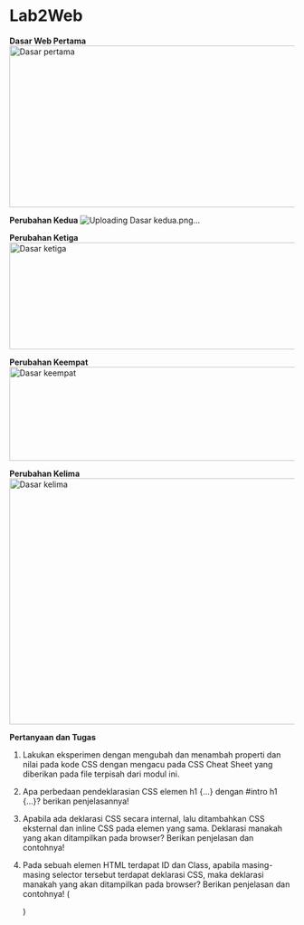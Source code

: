 # Lab2Web
**Dasar Web Pertama**
<img width="657" height="286" alt="Dasar pertama" src="https://github.com/user-attachments/assets/72d735e2-59bf-40ac-9ebd-64f5509eeb6c" />

**Perubahan Kedua**
![Uploading Dasar kedua.png…]()

**Perubahan Ketiga**
<img width="653" height="189" alt="Dasar ketiga" src="https://github.com/user-attachments/assets/3aa73dce-30c0-465a-b381-6b3a5800b1b5" />

**Perubahan Keempat**
<img width="657" height="166" alt="Dasar keempat" src="https://github.com/user-attachments/assets/cdc0f15c-f852-406c-9dce-5228d987b0b8" />

**Perubahan Kelima**
<img width="651" height="435" alt="Dasar kelima" src="https://github.com/user-attachments/assets/3880bda9-cc1d-422c-b5ff-e26d17a35a86" />

**Pertanyaan dan Tugas**

1. Lakukan eksperimen dengan mengubah dan menambah properti dan nilai pada kode CSS
dengan mengacu pada CSS Cheat Sheet yang diberikan pada file terpisah dari modul ini.

2. Apa perbedaan pendeklarasian CSS elemen h1 {...} dengan #intro h1 {...}? berikan
penjelasannya!

3. Apabila ada deklarasi CSS secara internal, lalu ditambahkan CSS eksternal dan inline CSS pada
elemen yang sama. Deklarasi manakah yang akan ditampilkan pada browser? Berikan
penjelasan dan contohnya!

4. Pada sebuah elemen HTML terdapat ID dan Class, apabila masing-masing selector tersebut
terdapat deklarasi CSS, maka deklarasi manakah yang akan ditampilkan pada browser?
Berikan penjelasan dan contohnya! ( <p id="paragraf-1" class="text-paragraf"> )
